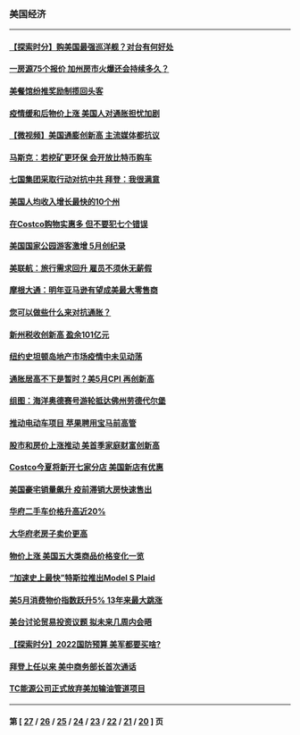 ### 美国经济
---
#### [【探索时分】购美国最强巡洋舰？对台有何好处](../../pages/ncid1078158/n13021908.md) 
#### [一房源75个报价 加州房市火爆还会持续多久？](../../pages/ncid1078158/n13022696.md) 
#### [美餐馆纷推奖励制揽回头客](../../pages/ncid1078158/n13022372.md) 
#### [疫情缓和后物价上涨 美国人对通胀担忧加剧](../../pages/ncid1078158/n13022038.md) 
#### [【微视频】美国通膨创新高 主流媒体都抗议](../../pages/ncid1078158/n13021355.md) 
#### [马斯克：若挖矿更环保 会开放比特币购车](../../pages/ncid1078158/n13020807.md) 
#### [七国集团采取行动对抗中共 拜登：我很满意](../../pages/ncid1078158/n13019732.md) 
#### [美国人均收入增长最快的10个州](../../pages/ncid1078158/n12978436.md) 
#### [在Costco购物实惠多 但不要犯七个错误](../../pages/ncid1078158/n13013970.md) 
#### [美国国家公园游客激增 5月创纪录](../../pages/ncid1078158/n13018078.md) 
#### [美联航：旅行需求回升 雇员不须休无薪假](../../pages/ncid1078158/n13017676.md) 
#### [摩根大通：明年亚马逊有望成美最大零售商](../../pages/ncid1078158/n13017668.md) 
#### [您可以做些什么来对抗通胀？](../../pages/ncid1078158/n13017078.md) 
#### [新州税收创新高 盈余101亿元](../../pages/ncid1078158/n13016966.md) 
#### [纽约史坦顿岛地产市场疫情中未见动荡](../../pages/ncid1078158/n13017011.md) 
#### [通胀居高不下是暂时？美5月CPI 再创新高](../../pages/ncid1078158/n13016754.md) 
#### [组图：海洋奥德赛号游轮抵达佛州劳德代尔堡](../../pages/ncid1078158/n13015310.md) 
#### [推动电动车项目 苹果聘用宝马前高管](../../pages/ncid1078158/n13015563.md) 
#### [股市和房价上涨推动 美首季家庭财富创新高](../../pages/ncid1078158/n13015534.md) 
#### [Costco今夏将新开七家分店 美国新店有优惠](../../pages/ncid1078158/n13015472.md) 
#### [美国豪宅销量飙升 疫前滞销大房快速售出](../../pages/ncid1078158/n13014168.md) 
#### [华府二手车价格升高近20%](../../pages/ncid1078158/n13014157.md) 
#### [大华府老房子卖价更高](../../pages/ncid1078158/n13014118.md) 
#### [物价上涨 美国五大类商品价格变化一览](../../pages/ncid1078158/n13013724.md) 
#### [“加速史上最快”特斯拉推出Model S Plaid](../../pages/ncid1078158/n13012997.md) 
#### [美5月消费物价指数跃升5% 13年来最大跳涨](../../pages/ncid1078158/n13013247.md) 
#### [美台讨论贸易投资议题 拟未来几周内会晤](../../pages/ncid1078158/n13013177.md) 
#### [【探索时分】2022国防预算 美军都要买啥?](../../pages/ncid1078158/n13011009.md) 
#### [拜登上任以来 美中商务部长首次通话](../../pages/ncid1078158/n13012297.md) 
#### [TC能源公司正式放弃美加输油管道项目](../../pages/ncid1078158/n13011675.md) 

---
#### 第 [ [27](./27.md) / [26](./26.md) / [25](./25.md) / [24](./24.md) / [23](./23.md) / [22](./22.md) / [21](./21.md) / [20](./20.md) ] 页

